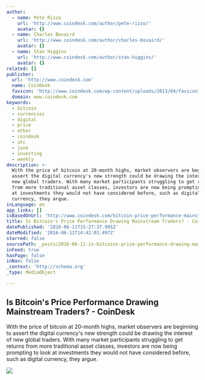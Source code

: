 ```yaml
---
author:
  - name: Pete Rizzo
    url: 'http://www.coindesk.com/author/pete-rizzo/'
    avatar: {}
  - name: Charles Bovaird
    url: 'http://www.coindesk.com/author/charles-bovaird/'
    avatar: {}
  - name: Stan Higgins
    url: 'http://www.coindesk.com/author/stan-higgins/'
    avatar: {}
related: []
publisher:
  url: 'http://www.coindesk.com'
  name: CoinDesk
  favicon: 'http://www.coindesk.com/wp-content/uploads/2013/04/favicon1.ico?4d1c37'
  domain: www.coindesk.com
keywords:
  - bitcoin
  - currencies
  - digital
  - price
  - ether
  - coindesk
  - utc
  - june
  - investing
  - weekly
description: >-
  With the price of bitcoin at 20-month highs, market observers are beginning to
  assert the digital currency's new strength could be drawing the interest of
  new global traders. With many market participants struggling to get returns
  from more traditional asset classes, investors are now being prompting to look
  at investments they would not have considered before, such as digital
  currency, they argue.
inLanguage: en
app_links: []
isBasedOnUrl: 'http://www.coindesk.com/bitcoin-price-performance-mainstream-traders/'
title: Is Bitcoin's Price Performance Drawing Mainstream Traders? - CoinDesk
datePublished: '2016-06-11T15:27:37.995Z'
dateModified: '2016-06-11T14:42:03.497Z'
starred: false
sourcePath: _posts/2016-06-11-is-bitcoins-price-performance-drawing-mainstream-traders-.md
inFeed: true
hasPage: false
inNav: false
_context: 'http://schema.org'
_type: MediaObject

---
```

<article style=""><h1>Is Bitcoin's Price Performance Drawing Mainstream Traders? - CoinDesk</h1><p>With the price of bitcoin at 20-month highs, market observers are beginning to assert the digital currency's new strength could be drawing the interest of new global traders. With many market participants struggling to get returns from more traditional asset classes, investors are now being prompting to look at investments they would not have considered before, such as digital currency, they argue.</p><img src="http://media.coindesk.com/2016/06/calculator.jpg" /></article>